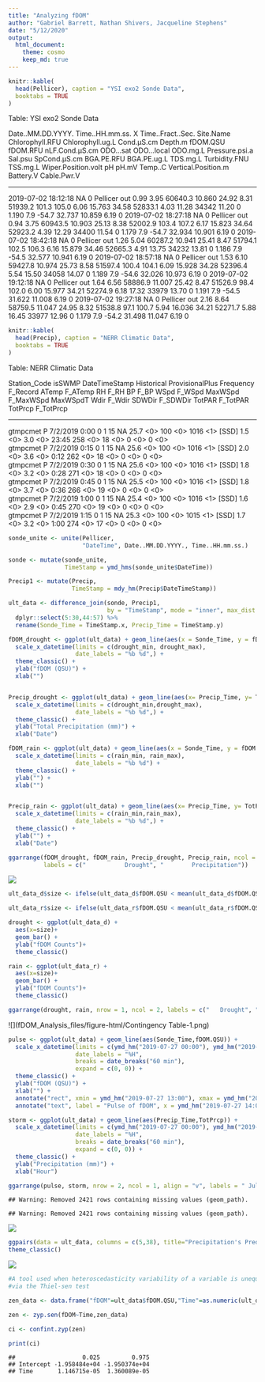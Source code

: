 ```yaml
---
title: "Analyzing fDOM"
author: "Gabriel Barrett, Nathan Shivers, Jacqueline Stephens"
date: "5/12/2020"
output:
  html_document:
    theme: cosmo
    keep_md: true
---
```





```r
knitr::kable(
  head(Pellicer), caption = "YSI exo2 Sonde Data",
  booktabs = TRUE
)
```



Table: YSI exo2 Sonde Data

Date..MM.DD.YYYY.   Time..HH.mm.ss.   X     Time..Fract..Sec.  Site.Name       Chlorophyll.RFU   Chlorophyll.ug.L   Cond.µS.cm   Depth.m   fDOM.QSU   fDOM.RFU   nLF.Cond.µS.cm   ODO...sat   ODO...local   ODO.mg.L   Pressure.psi.a   Sal.psu   SpCond.µS.cm   BGA.PE.RFU   BGA.PE.ug.L   TDS.mg.L   Turbidity.FNU   TSS.mg.L   Wiper.Position.volt    pH   pH.mV   Temp..C   Vertical.Position.m   Battery.V   Cable.Pwr.V
------------------  ----------------  ---  ------------------  -------------  ----------------  -----------------  -----------  --------  ---------  ---------  ---------------  ----------  ------------  ---------  ---------------  --------  -------------  -----------  ------------  ---------  --------------  ---------  --------------------  ----  ------  --------  --------------------  ----------  ------------
2019-07-02          18:12:18          NA                    0  Pellicer out               0.99               3.95      60640.3    10.860      24.92       8.31          51939.2       101.3         105.0       6.06           15.763     34.58        52833.1         4.03         11.28      34342           11.20          0                 1.190   7.9   -54.7    32.737                10.859        6.19             0
2019-07-02          18:27:18          NA                    0  Pellicer out               0.94               3.75      60943.5    10.903      25.13       8.38          52002.9       103.4         107.2       6.17           15.823     34.64        52923.2         4.39         12.29      34400           11.54          0                 1.179   7.9   -54.7    32.934                10.901        6.19             0
2019-07-02          18:42:18          NA                    0  Pellicer out               1.26               5.04      60287.2    10.941      25.41       8.47          51794.1       102.5         106.3       6.16           15.879     34.46        52665.3         4.91         13.75      34232           13.81          0                 1.186   7.9   -54.5    32.577                10.941        6.19             0
2019-07-02          18:57:18          NA                    0  Pellicer out               1.53               6.10      59427.8    10.974      25.73       8.58          51597.4       100.4         104.1       6.09           15.928     34.28        52396.4         5.54         15.50      34058           14.07          0                 1.189   7.9   -54.6    32.026                10.973        6.19             0
2019-07-02          19:12:18          NA                    0  Pellicer out               1.64               6.56      58886.9    11.007      25.42       8.47          51526.9        98.4         102.0       6.00           15.977     34.21        52274.9         6.18         17.32      33979           13.70          0                 1.191   7.9   -54.5    31.622                11.008        6.19             0
2019-07-02          19:27:18          NA                    0  Pellicer out               2.16               8.64      58759.5    11.047      24.95       8.32          51538.8        97.1         100.7       5.94           16.036     34.21        52271.7         5.88         16.45      33977           12.96          0                 1.179   7.9   -54.2    31.498                11.047        6.19             0

```r
knitr::kable(
  head(Precip), caption = "NERR Climatic Data",
  booktabs = TRUE
)
```



Table: NERR Climatic Data

Station_Code   isSWMP   DateTimeStamp    Historical   ProvisionalPlus   Frequency  F_Record    ATemp  F_ATemp     RH  F_RH      BP  F_BP         WSpd  F_WSpd    MaxWSpd  F_MaxWSpd   MaxWSpdT    Wdir  F_Wdir    SDWDir  F_SDWDir    TotPAR  F_TotPAR    TotPrcp  F_TotPrcp 
-------------  -------  --------------  -----------  ----------------  ----------  ---------  ------  --------  ----  -----  -----  ----------  -----  -------  --------  ----------  ---------  -----  -------  -------  ---------  -------  ---------  --------  ----------
gtmpcmet       P        7/2/2019 0:00             0                 1          15  NA           25.7  <0>        100  <0>     1016  <1> [SSD]     1.5  <0>           3.0  <0>         23:45        258  <0>           18  <0>              0  <0>               0  <0>       
gtmpcmet       P        7/2/2019 0:15             0                 1          15  NA           25.6  <0>        100  <0>     1016  <1> [SSD]     2.0  <0>           3.6  <0>         0:12         262  <0>           18  <0>              0  <0>               0  <0>       
gtmpcmet       P        7/2/2019 0:30             0                 1          15  NA           25.6  <0>        100  <0>     1016  <1> [SSD]     1.8  <0>           3.2  <0>         0:28         271  <0>           18  <0>              0  <0>               0  <0>       
gtmpcmet       P        7/2/2019 0:45             0                 1          15  NA           25.5  <0>        100  <0>     1016  <1> [SSD]     1.8  <0>           3.7  <0>         0:36         266  <0>           19  <0>              0  <0>               0  <0>       
gtmpcmet       P        7/2/2019 1:00             0                 1          15  NA           25.4  <0>        100  <0>     1016  <1> [SSD]     1.6  <0>           2.9  <0>         0:45         270  <0>           19  <0>              0  <0>               0  <0>       
gtmpcmet       P        7/2/2019 1:15             0                 1          15  NA           25.3  <0>        100  <0>     1015  <1> [SSD]     1.7  <0>           3.2  <0>         1:00         274  <0>           17  <0>              0  <0>               0  <0>       


```r
sonde_unite <- unite(Pellicer,
                     "DateTime", Date..MM.DD.YYYY., Time..HH.mm.ss.)

sonde <- mutate(sonde_unite, 
                TimeStamp = ymd_hms(sonde_unite$DateTime))

Precip1 <- mutate(Precip, 
                  TimeStamp = mdy_hm(Precip$DateTimeStamp))

ult_data <- difference_join(sonde, Precip1, 
                            by = "TimeStamp", mode = "inner", max_dist = 180) %>%
  dplyr::select(5:30,44:57) %>%
  rename(Sonde_Time = TimeStamp.x, Precip_Time = TimeStamp.y)
```







```r
fDOM_drought <- ggplot(ult_data) + geom_line(aes(x = Sonde_Time, y = fDOM.QSU)) + 
  scale_x_datetime(limits = c(drought_min, drought_max),
                   date_labels = "%b %d",) + 
  theme_classic() +
  ylab("fDOM (QSU)") +
  xlab("")


Precip_drought <- ggplot(ult_data) + geom_line(aes(x= Precip_Time, y= TotPrcp)) + 
  scale_x_datetime(limits = c(drought_min,drought_max),
                   date_labels = "%b %d",) + 
  theme_classic() +
  ylab("Total Precipitation (mm)") +
  xlab("Date")
```


```r
fDOM_rain <- ggplot(ult_data) + geom_line(aes(x = Sonde_Time, y = fDOM.QSU)) + 
  scale_x_datetime(limits = c(rain_min, rain_max),
                   date_labels = "%b %d") + 
  theme_classic() +
  ylab("") +
  xlab("") 


Precip_rain <- ggplot(ult_data) + geom_line(aes(x= Precip_Time, y= TotPrcp)) + 
  scale_x_datetime(limits = c(rain_min,rain_max),
                   date_labels = "%b %d",) + 
  theme_classic() +
  ylab("") +
  xlab("Date")
```


```r
ggarrange(fDOM_drought, fDOM_rain, Precip_drought, Precip_rain, ncol = 2, nrow = 2, align = "v", 
          labels = c("           Drought", "        Precipitation"))
```

![](fDOM_Analysis_files/figure-html/unnamed-chunk-6-1.png)<!-- -->




```r
ult_data_d$size <- ifelse(ult_data_d$fDOM.QSU < mean(ult_data_d$fDOM.QSU), "Small", "Big") 

ult_data_r$size <- ifelse(ult_data_r$fDOM.QSU < mean(ult_data_r$fDOM.QSU), "Small", "Big")

drought <- ggplot(ult_data_d) + 
  aes(x=size)+
  geom_bar() +
  ylab("fDOM Counts")+
  theme_classic()

rain <- ggplot(ult_data_r) + 
  aes(x=size)+
  geom_bar() + 
  ylab("fDOM Counts")+
  theme_classic() 

ggarrange(drought, rain, nrow = 1, ncol = 2, labels = c("   Drought", "     Rain"))
```

![](fDOM_Analysis_files/figure-html/Contingency Table-1.png)<!-- -->


```r
pulse <- ggplot(ult_data) + geom_line(aes(Sonde_Time,fDOM.QSU)) + 
  scale_x_datetime(limits = c(ymd_hm("2019-07-27 00:00"), ymd_hm("2019-07-28 00:00")),
                   date_labels = "%H",
                   breaks = date_breaks("60 min"),
                   expand = c(0, 0)) + 
  theme_classic() +
  ylab("fDOM (QSU)") + 
  xlab("") + 
  annotate("rect", xmin = ymd_hm("2019-07-27 13:00"), xmax = ymd_hm("2019-07-27 14:45"), ymin = 55, ymax = 115, alpha = .2) +
  annotate("text", label = "Pulse of fDOM", x = ymd_hm("2019-07-27 14:00"), y = 130)

storm <- ggplot(ult_data) + geom_line(aes(Precip_Time,TotPrcp)) + 
  scale_x_datetime(limits = c(ymd_hm("2019-07-27 00:00"), ymd_hm("2019-07-28 00:00")),
                   date_labels = "%H",
                   breaks = date_breaks("60 min"),
                   expand = c(0, 0)) + 
  theme_classic() +
  ylab("Precipitation (mm)") + 
  xlab("Hour")
```


```r
ggarrange(pulse, storm, nrow = 2, ncol = 1, align = "v", labels = " July 27th Storm Event")
```

```
## Warning: Removed 2421 rows containing missing values (geom_path).

## Warning: Removed 2421 rows containing missing values (geom_path).
```

![](fDOM_Analysis_files/figure-html/unnamed-chunk-9-1.png)<!-- -->



```r
ggpairs(data = ult_data, columns = c(5,38), title="Precipitation's Predictive Potential for fDOM") +
theme_classic()
```

![](fDOM_Analysis_files/figure-html/unnamed-chunk-10-1.png)<!-- -->


```r
#A tool used when heteroscedasticity variability of a variable is unequal across a range of values 
#via the Thiel-sen test

zen_data <- data.frame("fDOM"=ult_data$fDOM.QSU,"Time"=as.numeric(ult_data$Sonde_Time, units="minutes"))

zen <- zyp.sen(fDOM~Time,zen_data)

ci <- confint.zyp(zen)

print(ci)
```

```
##                   0.025         0.975
## Intercept -1.958484e+04 -1.950374e+04
## Time       1.146715e-05  1.360089e-05
```

